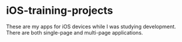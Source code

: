 # iOS-training-projects
These are my apps for iOS devices while I was studying development. There are both single-page and multi-page applications.
